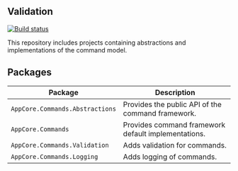 Validation
----------

[![Build status](https://ci.appveyor.com/api/projects/status/ql93uurcdrg0mmr5/branch/dev?svg=true)](https://ci.appveyor.com/project/AppCoreNet/commands/branch/dev)

This repository includes projects containing abstractions and implementations of the command model.

## Packages

Package                                           | Description
--------------------------------------------------|-----------------------------------------------------------------------------
`AppCore.Commands.Abstractions`   | Provides the public API of the command framework.
`AppCore.Commands`                 | Provides command framework default implementations.
`AppCore.Commands.Validation`     | Adds validation for commands.
`AppCore.Commands.Logging`         | Adds logging of commands.
